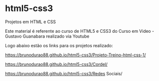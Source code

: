 # html5-css3
 Projetos em HTML e CSS

 Este material é referente ao curso de HTML5 e CSS3 do Curso em Video - Gustavo Guanabara realizado via Youtube

 Logo abaixo estão os links para os projetos realizado:

 https://brunodurao88.github.io/html5-css3/Projeto-Treino-html-css-1/

 https://brunodurao88.github.io/html5-css3/Cordel/
 
 https://brunodurao88.github.io/html5-css3/Redes Sociais/
 
